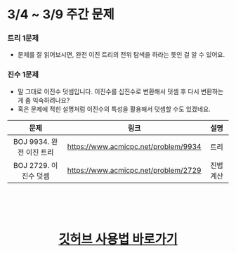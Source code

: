 # 3/4 ~ 3/9 주간 문제
### 트리 1문제
  - 문제를 잘 읽어보시면, 완전 이진 트리의 전위 탐색을 하라는 뜻인 걸 알 수 있어요.
### 진수 1문제
  - 말 그대로 이진수 덧셈입니다. 이진수를 십진수로 변환해서 덧셈 후 다시 변환하는게 좀 익숙하려나요?
  - 혹은 문제에 적힌 설명처럼 이진수의 특성을 활용해서 덧셈할 수도 있겠네요. 

<center>

|문제|링크|설명|
|:---:|:---:|:---:|
|BOJ 9934. 완전 이진 트리|https://www.acmicpc.net/problem/9934|트리|
|BOJ 2729. 이진수 덧셈|https://www.acmicpc.net/problem/2729|진법 계산|

</center>
<br>
<br>
<br>
<center>

# [깃허브 사용법 바로가기](GUIDE.md)

</center>